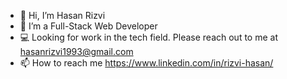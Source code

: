 - 👋 Hi, I’m Hasan Rizvi
- 🌱 I’m a Full-Stack Web Developer
- :computer: Looking for work in the tech field. Please reach out to me at hasanrizvi1993@gmail.com
- 📫 How to reach me https://www.linkedin.com/in/rizvi-hasan/

<!---
Hasanrizvi1993/Hasanrizvi1993 is a ✨ special ✨ repository because its `README.md` (this file) appears on your GitHub profile.
You can click the Preview link to take a look at your changes.
--->
